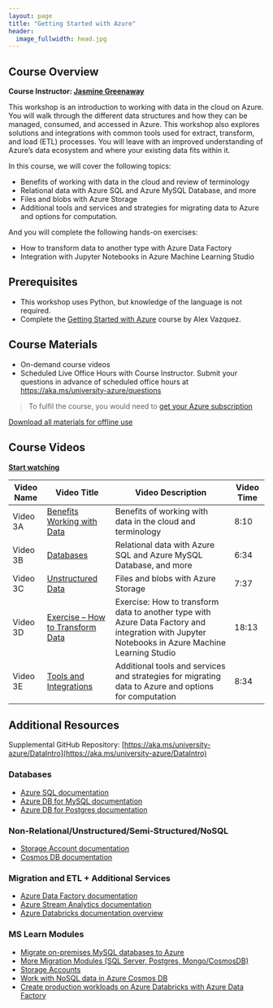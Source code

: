 ```yaml
---
layout: page
title: "Getting Started with Azure"
header:
  image_fullwidth: head.jpg
---
```


## Course Overview 

**Course Instructor: <a href="/about/#paladique">Jasmine Greenaway</a>**

This workshop is an introduction to working with data in the cloud on Azure. You will walk through the different data structures and how they can be managed, consumed, and accessed in Azure. This workshop also explores solutions and integrations with common tools used for extract, transform, and load (ETL) processes. You will leave with an improved understanding of Azure’s data ecosystem and where your existing data fits within it. 

In this course, we will cover the following topics:  

 * Benefits of working with data in the cloud and review of terminology 
 * Relational data with Azure SQL and Azure MySQL Database, and more 
 * Files and blobs with Azure Storage 
 * Additional tools and services and strategies for migrating data to Azure and options for computation. 

And you will complete the following hands-on exercises: 

 * How to transform data to another type with Azure Data Factory  
 * Integration with Jupyter Notebooks in Azure Machine Learning Studio 

## Prerequisites  

 * This workshop uses Python, but knowledge of the language is not required.  
 * Complete the [Getting Started with Azure](../get-started/) course by Alex Vazquez. 

## Course Materials 

 * On-demand course videos
 * Scheduled Live Office Hours with Course Instructor. Submit your questions in advance of scheduled office hours at https://aka.ms/university-azure/questions 

> To fulfil the course, you would need to [get your Azure subscription](/getting-azure/)

[Download all materials for offline use](https://aka.ms/university-azure/DataOnAzure)

## Course Videos 

[**Start watching**](1)

| Video Name | Video Title | Video Description | Video Time |
|------------|-------------|-------------------|------------|
| Video 3A | [Benefits Working with Data](1) | Benefits of working with data in the cloud and terminology | 8:10 | 
| Video 3B | [Databases](2) | Relational data with Azure SQL and Azure MySQL Database, and more | 6:34 | 
| Video 3C | [Unstructured Data](3) | Files and blobs with Azure Storage | 7:37 | 
| Video 3D | [Exercise – How to Transform Data](4) | Exercise: How to transform data to another type with Azure Data Factory and integration with Jupyter Notebooks in Azure Machine Learning Studio | 18:13 | 
| Video 3E | [Tools and Integrations](5) | Additional tools and services and strategies for migrating data to Azure and options for computation | 8:34 | 

## Additional Resources 

Supplemental GitHub Repository: [https://aka.ms/university-azure/DataIntro](https://aka.ms/university-azure/DataIntro) 

### Databases 

 * [Azure SQL documentation](https://docs.microsoft.com/azure/azure-sql/)   
 * [Azure DB for MySQL documentation](https://docs.microsoft.com/azure/mysql/)  
 * [Azure DB for Postgres documentation](https://docs.microsoft.com/azure/postgresql) 


### Non-Relational/Unstructured/Semi-Structured/NoSQL 

 * [Storage Account documentation](https://docs.microsoft.com/enus/azure/storage/) 
 * [Cosmos DB documentation](https://docs.microsoft.com/enus/azure/cosmosdb/)

### Migration and ETL + Additional Services 

 * [Azure Data Factory documentation](https://docs.microsoft.com/en-us/azure/data-factory/) 
 * [Azure Stream Analytics documentation](https://docs.microsoft.com/en-us/azure/stream-analytics/) 
 * [Azure Databricks documentation overview](https://docs.microsoft.com/en-us/azure/azure-databricks/) 

### MS Learn Modules 

 * [Migrate on-premises MySQL databases to Azure](https://docs.microsoft.com/enus/learn/modules/migrateonpremisesmysqldatabases/)
 * [More Migration Modules (SQL Server, Postgres, Mongo/CosmosDB)](https://docs.microsoft.com/en-us/learn/browse/?terms=migrate&roles=data-analyst%2Cdata-engineer%2Cdatabase-administrator) 
 * [Storage Accounts](https://docs.microsoft.com/enus/learn/browse/?term=azure%20storage) 
 * [Work with NoSQL data in Azure Cosmos DB](https://docs.microsoft.com/en-us/learn/paths/work-with-nosql-data-in-azure-cosmos-db/)  
 * [Create production workloads on Azure Databricks with Azure Data Factory](https://docs.microsoft.com/en-us/learn/modules/create-production-workloads-azure-databricks-azure-data-factory/)

